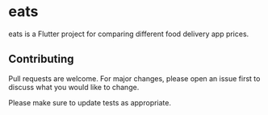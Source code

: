 # eats

eats is a Flutter project for comparing different food delivery app prices.


## Contributing

Pull requests are welcome. For major changes, please open an issue first
to discuss what you would like to change.

Please make sure to update tests as appropriate.
